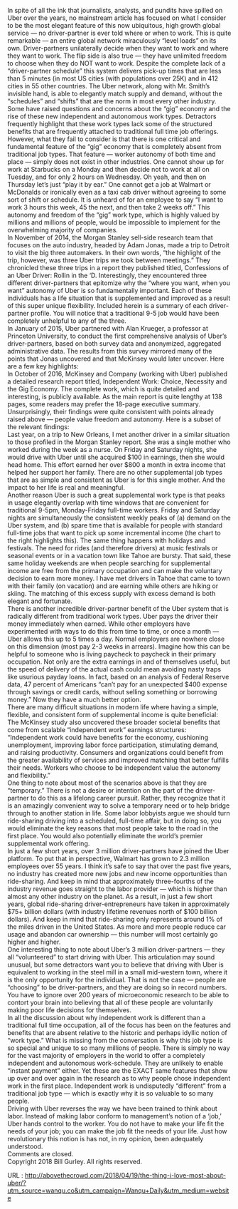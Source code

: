   In spite of all the ink that journalists, analysts, and pundits have spilled on Uber over the years, no mainstream article has focused on what I consider to be the most elegant feature of this now ubiquitous, high growth global service — no driver-partner is ever told where or when to work. This is quite remarkable — an entire global network miraculously “level loads” on its own. Driver-partners unilaterally decide when they want to work and where they want to work. The flip side is also true — they have unlimited freedom to choose when they do NOT want to work. Despite the complete lack of a “driver-partner schedule” this system delivers pick-up times that are less than 5 minutes (in most US cities (with populations over 25K) and in 412 cities in 55 other countries. The Uber network, along with Mr. Smith’s invisible hand, is able to elegantly match supply and demand, without the “schedules” and “shifts” that are the norm in most every other industry.  
    Some have raised questions and concerns about the “gig” economy and the rise of these new independent and autonomous work types. Detractors frequently highlight that these work types lack some of the structured benefits that are frequently attached to traditional full time job offerings. However, what they fail to consider is that there is one critical and fundamental feature of the “gig” economy that is completely absent from traditional job types. That feature — worker autonomy of both time and place — simply does not exist in other industries. One cannot show up for work at Starbucks on a Monday and then decide not to work at all on Tuesday, and for only 2 hours on Wednesday. Oh yeah, and then on Thursday let’s just “play it by ear.” One cannot get a job at Walmart or McDonalds or ironically even as a taxi cab driver without agreeing to some sort of shift or schedule. It is unheard of for an employee to say “I want to work 3 hours this week, 45 the next, and then take 2 weeks off.” This autonomy and freedom of the “gig” work type, which is highly valued by millions and millions of people, would be impossible to implement for the overwhelming majority of companies.  
    In November of 2014, the Morgan Stanley sell-side research team that focuses on the auto industry, headed by Adam Jonas, made a trip to Detroit to visit the big three automakers. In their own words, “the highlight of the trip, however, was three Uber trips we took between meetings.” They chronicled these three trips in a report they published titled, Confessions of an Uber Driver: Rollin in the ‘D.  Interestingly, they encountered three different driver-partners that epitomize why the “where you want, when you want” autonomy of Uber is so fundamentally important. Each of these individuals has a life situation that is supplemented and improved as a result of this super unique flexibility. Included herein is a summary of each driver-partner profile. You will notice that a traditional 9-5 job would have been completely unhelpful to any of the three.  
    In January of 2015, Uber partnered with Alan Krueger, a professor at Princeton University, to conduct the first comprehensive analysis of Uber’s driver-partners, based on both survey data and anonymized, aggregated administrative data. The results from this survey mirrored many of the points that Jonas uncovered and that McKinsey would later uncover. Here are a few key highlights:  
    In October of 2016, McKinsey and Company (working with Uber) published a detailed research report titled, Independent Work: Choice, Necessity and the Gig Economy. The complete work, which is quite detailed and interesting, is publicly available. As the main report is quite lengthy at 138 pages, some readers may prefer the 18-page executive summary. Unsurprisingly, their findings were quite consistent with points already raised above — people value freedom and autonomy. Here is a subset of the relevant findings:  
    Last year, on a trip to New Orleans, I met another driver in a similar situation to those profiled in the Morgan Stanley report. She was a single mother who worked during the week as a nurse. On Friday and Saturday nights, she would drive with Uber until she acquired $100 in earnings, then she would head home. This effort earned her over $800 a month in extra income that helped her support her family. There are no other supplemental job types that are as simple and consistent as Uber is for this single mother. And the impact to her life is real and meaningful.  
    Another reason Uber is such a great supplemental work type is that peaks in usage elegantly overlap with time windows that are convenient for traditional 9-5pm, Monday-Friday full-time workers. Friday and Saturday nights are simultaneously the consistent weekly peaks of (a) demand on the Uber system, and (b) spare time that is available for people with standard full-time jobs that want to pick up some incremental income (the chart to the right highlights this). The same thing happens with holidays and festivals. The need for rides (and therefore drivers) at music festivals or seasonal events or in a vacation town like Tahoe are bursty. That said, these same holiday weekends are when people searching for supplemental income are free from the primary occupation and can make the voluntary decision to earn more money. I have met drivers in Tahoe that came to town with their family (on vacation) and are earning while others are hiking or skiing. The matching of this excess supply with excess demand is both elegant and fortunate.  
    There is another incredible driver-partner benefit of the Uber system that is radically different from traditional work types. Uber pays the driver their money immediately when earned. While other employers have experimented with ways to do this from time to time, or once a month — Uber allows this up to 5 times a day. Normal employers are nowhere close on this dimension (most pay 2-3 weeks in arrears). Imagine how this can be helpful to someone who is living paycheck to paycheck in their primary occupation. Not only are the extra earnings in and of themselves useful, but the speed of delivery of the actual cash could mean avoiding nasty traps like usurious payday loans. In fact, based on an analysis of Federal Reserve data, 47 percent of Americans “can’t pay for an unexpected $400 expense through savings or credit cards, without selling something or borrowing money.” Now they have a much better option.  
    There are many difficult situations in modern life where having a simple, flexible, and consistent form of supplemental income is quite beneficial:  
    The McKinsey study also uncovered these broader societal benefits that come from scalable “independent work” earnings structures:  
    “Independent work could have benefits for the economy, cushioning unemployment, improving labor force participation, stimulating demand, and raising productivity. Consumers and organizations could benefit from the greater availability of services and improved matching that better fulfills their needs. Workers who choose to be independent value the autonomy and flexibility.”  
    One thing to note about most of the scenarios above is that they are “temporary.” There is not a desire or intention on the part of the driver-partner to do this as a lifelong career pursuit. Rather, they recognize that it is an amazingly convenient way to solve a temporary need or to help bridge through to another station in life. Some labor lobbyists argue we should turn ride-sharing driving into a scheduled, full-time affair, but in doing so, you would eliminate the key reasons that most people take to the road in the first place. You would also potentially eliminate the world’s premier supplemental work offering.  
    In just a few short years, over 3 million driver-partners have joined the Uber platform. To put that in perspective, Walmart has grown to 2.3 million employees over 55 years. I think it’s safe to say that over the past five years, no industry has created more new jobs and new income opportunities than ride-sharing. And keep in mind that approximately three-fourths of the industry revenue goes straight to the labor provider — which is higher than almost any other industry on the planet. As a result, in just a few short years, global ride-sharing driver-entrepreneurs have taken in approximately $75+ billion dollars (with industry lifetime revenues north of $100 billion dollars). And keep in mind that ride-sharing only represents around 1% of the miles driven in the United States. As more and more people reduce car usage and abandon car ownership — this number will most certainly go higher and higher.  
    One interesting thing to note about Uber’s 3 million driver-partners — they all “volunteered” to start driving with Uber. This articulation may sound unusual, but some detractors want you to believe that driving with Uber is equivalent to working in the steel mill in a small mid-western town, where it is the only opportunity for the individual. That is not the case — people are “choosing” to be driver-partners, and they are doing so in record numbers. You have to ignore over 200 years of microeconomic research to be able to contort your brain into believing that all of these people are voluntarily making poor life decisions for themselves.  
    In all the discussion about why independent work is different than a traditional full time occupation, all of the focus has been on the features and benefits that are absent relative to the historic and perhaps idyllic notion of “work type.” What is missing from the conversation is why this job type is so special and unique to so many millions of people. There is simply no way for the vast majority of employers in the world to offer a completely independent and autonomous work-schedule. They are unlikely to enable “instant payment” either. Yet these are the EXACT same features that show up over and over again in the research as to why people chose independent work in the first place. Independent work is undisputedly “different” from a traditional job type — which is exactly why it is so valuable to so many people.  
    Driving with Uber reverses the way we have been trained to think about labor. Instead of making labor conform to management’s notion of a ‘job,’ Uber hands control to the worker. You do not have to make your life fit the needs of your job; you can make the job fit the needs of your life. Just how revolutionary this notion is has not, in my opinion, been adequately understood.  
    Comments are closed.  
    Copyright 2018 Bill Gurley. All rights reserved.  
    
  URL : http://abovethecrowd.com/2018/04/19/the-thing-i-love-most-about-uber/?utm_source=wanqu.co&utm_campaign=Wanqu+Daily&utm_medium=website